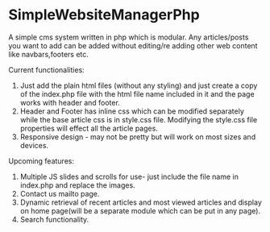 # SimpleWebsiteManagerPhp
A simple cms system written in php which is modular. Any articles/posts you want to add can be added without editing/re adding other web content like navbars,footers etc. 

Current functionalities:
1. Just add the plain html files (without any styling) and just create a copy of the index.php file with the html file name included in it and the page works with header and footer.
2. Header and Footer has inline css which can be modified separately while the base article css is in style.css file. Modifying the style.css file properties will effect all the article pages.
3. Responsive design - may not be pretty but will work on most sizes and devices.

Upcoming features:
1. Multiple JS slides and scrolls for use- just include the file name in index.php and replace the images.
2. Contact us mailto page.
3. Dynamic retrieval of recent articles and most viewed articles and display on home page(will be a separate module which can be put in any page).
4. Search functionality.
